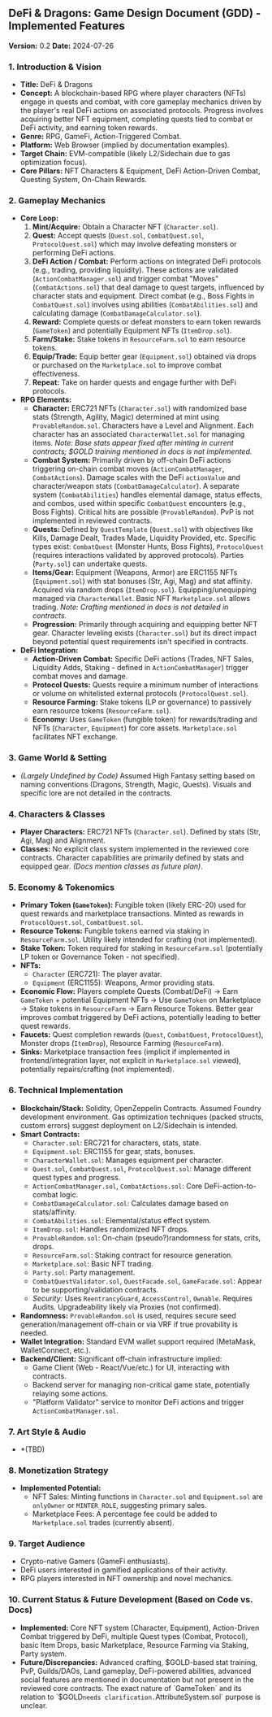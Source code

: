 ## DeFi & Dragons: Game Design Document (GDD) - Implemented Features

**Version:** 0.2
**Date:** 2024-07-26

### 1. Introduction & Vision

*   **Title:** DeFi & Dragons
*   **Concept:** A blockchain-based RPG where player characters (NFTs) engage in quests and combat, with core gameplay mechanics driven by the player's real DeFi actions on associated protocols. Progress involves acquiring better NFT equipment, completing quests tied to combat or DeFi activity, and earning token rewards.
*   **Genre:** RPG, GameFi, Action-Triggered Combat.
*   **Platform:** Web Browser (implied by documentation examples).
*   **Target Chain:** EVM-compatible (likely L2/Sidechain due to gas optimization focus).
*   **Core Pillars:** NFT Characters & Equipment, DeFi Action-Driven Combat, Questing System, On-Chain Rewards.

### 2. Gameplay Mechanics

*   **Core Loop:**
    1.  **Mint/Acquire:** Obtain a Character NFT (`Character.sol`).
    2.  **Quest:** Accept quests (`Quest.sol`, `CombatQuest.sol`, `ProtocolQuest.sol`) which may involve defeating monsters or performing DeFi actions.
    3.  **DeFi Action / Combat:** Perform actions on integrated DeFi protocols (e.g., trading, providing liquidity). These actions are validated (`ActionCombatManager.sol`) and trigger combat "Moves" (`CombatActions.sol`) that deal damage to quest targets, influenced by character stats and equipment. Direct combat (e.g., Boss Fights in `CombatQuest.sol`) involves using abilities (`CombatAbilities.sol`) and calculating damage (`CombatDamageCalculator.sol`).
    4.  **Reward:** Complete quests or defeat monsters to earn token rewards (`GameToken`) and potentially Equipment NFTs (`ItemDrop.sol`).
    5.  **Farm/Stake:** Stake tokens in `ResourceFarm.sol` to earn resource tokens.
    6.  **Equip/Trade:** Equip better gear (`Equipment.sol`) obtained via drops or purchased on the `Marketplace.sol` to improve combat effectiveness.
    7.  **Repeat:** Take on harder quests and engage further with DeFi protocols.
*   **RPG Elements:**
    *   **Character:** ERC721 NFTs (`Character.sol`) with randomized base stats (Strength, Agility, Magic) determined at mint using `ProvableRandom.sol`. Characters have a Level and Alignment. Each character has an associated `CharacterWallet.sol` for managing items. *Note: Base stats appear fixed after minting in current contracts; $GOLD training mentioned in docs is not implemented.*
    *   **Combat System:** Primarily driven by off-chain DeFi actions triggering on-chain combat moves (`ActionCombatManager`, `CombatActions`). Damage scales with the DeFi `actionValue` and character/weapon stats (`CombatDamageCalculator`). A separate system (`CombatAbilities`) handles elemental damage, status effects, and combos, used within specific `CombatQuest` encounters (e.g., Boss Fights). Critical hits are possible (`ProvableRandom`). PvP is not implemented in reviewed contracts.
    *   **Quests:** Defined by `QuestTemplate` (`Quest.sol`) with objectives like Kills, Damage Dealt, Trades Made, Liquidity Provided, etc. Specific types exist: `CombatQuest` (Monster Hunts, Boss Fights), `ProtocolQuest` (requires interactions validated by approved protocols). Parties (`Party.sol`) can undertake quests.
    *   **Items/Gear:** Equipment (Weapons, Armor) are ERC1155 NFTs (`Equipment.sol`) with stat bonuses (Str, Agi, Mag) and stat affinity. Acquired via random drops (`ItemDrop.sol`). Equipping/unequipping managed via `CharacterWallet`. Basic NFT `Marketplace.sol` allows trading. *Note: Crafting mentioned in docs is not detailed in contracts.*
    *   **Progression:** Primarily through acquiring and equipping better NFT gear. Character leveling exists (`Character.sol`) but its direct impact beyond potential quest requirements isn't specified in contracts.
*   **DeFi Integration:**
    *   **Action-Driven Combat:** Specific DeFi actions (Trades, NFT Sales, Liquidity Adds, Staking - defined in `ActionCombatManager`) trigger combat moves and damage.
    *   **Protocol Quests:** Quests require a minimum number of interactions or volume on whitelisted external protocols (`ProtocolQuest.sol`).
    *   **Resource Farming:** Stake tokens (LP or governance) to passively earn resource tokens (`ResourceFarm.sol`).
    *   **Economy:** Uses `GameToken` (fungible token) for rewards/trading and NFTs (`Character`, `Equipment`) for core assets. `Marketplace.sol` facilitates NFT exchange.

### 3. Game World & Setting

*   *(Largely Undefined by Code)* Assumed High Fantasy setting based on naming conventions (Dragons, Strength, Magic, Quests). Visuals and specific lore are not detailed in the contracts.

### 4. Characters & Classes

*   **Player Characters:** ERC721 NFTs (`Character.sol`). Defined by stats (Str, Agi, Mag) and Alignment.
*   **Classes:** No explicit class system implemented in the reviewed core contracts. Character capabilities are primarily defined by stats and equipped gear. *(Docs mention classes as future plan)*.

### 5. Economy & Tokenomics

*   **Primary Token (`GameToken`):** Fungible token (likely ERC-20) used for quest rewards and marketplace transactions. Minted as rewards in `ProtocolQuest.sol`, `CombatQuest.sol`.
*   **Resource Tokens:** Fungible tokens earned via staking in `ResourceFarm.sol`. Utility likely intended for crafting (not implemented).
*   **Stake Token:** Token required for staking in `ResourceFarm.sol` (potentially LP token or Governance Token - not specified).
*   **NFTs:**
    *   `Character` (ERC721): The player avatar.
    *   `Equipment` (ERC1155): Weapons, Armor providing stats.
*   **Economic Flow:** Players complete Quests (Combat/DeFi) -> Earn `GameToken` + potential Equipment NFTs -> Use `GameToken` on Marketplace -> Stake tokens in `ResourceFarm` -> Earn Resource Tokens. Better gear improves combat triggered by DeFi actions, potentially leading to better quest rewards.
*   **Faucets:** Quest completion rewards (`Quest`, `CombatQuest`, `ProtocolQuest`), Monster drops (`ItemDrop`), Resource Farming (`ResourceFarm`).
*   **Sinks:** Marketplace transaction fees (implicit if implemented in frontend/integration layer, not explicit in `Marketplace.sol` viewed), potentially repairs/crafting (not implemented).

### 6. Technical Implementation

*   **Blockchain/Stack:** Solidity, OpenZeppelin Contracts. Assumed Foundry development environment. Gas optimization techniques (packed structs, custom errors) suggest deployment on L2/Sidechain is intended.
*   **Smart Contracts:**
    *   `Character.sol`: ERC721 for characters, stats, state.
    *   `Equipment.sol`: ERC1155 for gear, stats, bonuses.
    *   `CharacterWallet.sol`: Manages equipment per character.
    *   `Quest.sol`, `CombatQuest.sol`, `ProtocolQuest.sol`: Manage different quest types and progress.
    *   `ActionCombatManager.sol`, `CombatActions.sol`: Core DeFi-action-to-combat logic.
    *   `CombatDamageCalculator.sol`: Calculates damage based on stats/affinity.
    *   `CombatAbilities.sol`: Elemental/status effect system.
    *   `ItemDrop.sol`: Handles randomized NFT drops.
    *   `ProvableRandom.sol`: On-chain (pseudo?)randomness for stats, crits, drops.
    *   `ResourceFarm.sol`: Staking contract for resource generation.
    *   `Marketplace.sol`: Basic NFT trading.
    *   `Party.sol`: Party management.
    *   `CombatQuestValidator.sol`, `QuestFacade.sol`, `GameFacade.sol`: Appear to be supporting/validation contracts.
    *   *Security:* Uses `ReentrancyGuard`, `AccessControl`, `Ownable`. Requires Audits. Upgradeability likely via Proxies (not confirmed).
*   **Randomness:** `ProvableRandom.sol` is used, requires secure seed generation/management off-chain or via VRF if true provability is needed.
*   **Wallet Integration:** Standard EVM wallet support required (MetaMask, WalletConnect, etc.).
*   **Backend/Client:** Significant off-chain infrastructure implied:
    *   Game Client (Web - React/Vue/etc.) for UI, interacting with contracts.
    *   Backend server for managing non-critical game state, potentially relaying some actions.
    *   "Platform Validator" service to monitor DeFi actions and trigger `ActionCombatManager.sol`.

### 7. Art Style & Audio

*   *(TBD)

### 8. Monetization Strategy

*   **Implemented Potential:**
    *   NFT Sales: Minting functions in `Character.sol` and `Equipment.sol` are `onlyOwner` or `MINTER_ROLE`, suggesting primary sales.
    *   Marketplace Fees: A percentage fee could be added to `Marketplace.sol` trades (currently absent).

### 9. Target Audience

*   Crypto-native Gamers (GameFi enthusiasts).
*   DeFi users interested in gamified applications of their activity.
*   RPG players interested in NFT ownership and novel mechanics.

### 10. Current Status & Future Development (Based on Code vs. Docs)

*   **Implemented:** Core NFT system (Character, Equipment), Action-Driven Combat triggered by DeFi, multiple Quest types (Combat, Protocol), basic Item Drops, basic Marketplace, Resource Farming via Staking, Party system.
*   **Future/Discrepancies:** Advanced crafting, $GOLD-based stat training, PvP, Guilds/DAOs, Land gameplay, DeFi-powered abilities, advanced social features are mentioned in documentation but not present in the reviewed core contracts. The exact nature of `GameToken` and its relation to `$GOLD` needs clarification. `AttributeSystem.sol` purpose is unclear.

